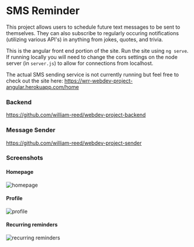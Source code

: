 # SMS Reminder
This project allows users to schedule future text messages to be sent to themselves. They can also subscribe to regularly occuring notifications (utilizing various API's) in anything from jokes, quotes, and trivia.

This is the angular front end portion of the site. Run the site using `ng serve`. If running locally you will need to change the cors settings on the node server (in `server.js`) to allow for connections from localhost.

The actual SMS sending service is not currently running but feel free to check out the site here:
https://wrr-webdev-project-angular.herokuapp.com/home

### Backend
https://github.com/william-reed/webdev-project-backend

### Message Sender
https://github.com/william-reed/webdev-project-sender

### Screenshots
#### Homepage
![homepage](https://i.imgur.com/Svu2gFS.png)
#### Profile
![profile](https://i.imgur.com/LEYWo2R.png)
#### Recurring reminders
![recurring reminders](https://i.imgur.com/Na7X8Nt.png)
